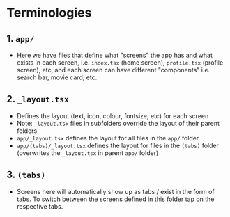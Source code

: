 # Terminologies

## 1. `app/`
- Here we have files that define what "screens" the app has and what exists in each screen, i.e. `index.tsx` (home screen), `profile.tsx` (profile screen), etc, and each screen can have different "components" i.e. search bar, movie card, etc. 

## 2. `_layout.tsx`
- Defines the layout (text, icon, colour, fontsize, etc) for each screen
- Note: `_layout.tsx` files in subfolders override the layout of their parent folders
- `app/_layout.tsx` defines the layout for all files in the `app/` folder.
- `app/(tabs)/_layout.tsx` defines the layout for files in the `(tabs)` folder (overwrites the `_layout.tsx` in parent `app/` folder)

## 3. `(tabs)`
- Screens here will automatically show up as tabs / exist in the form of tabs. To switch between the screens defined in this folder tap on the respective tabs.